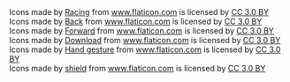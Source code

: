 <div>Icons made by <a href="https://www.flaticon.com/authors/freepik" title="Racing">Racing</a> from <a href="https://www.flaticon.com/"     title="Flaticon">www.flaticon.com</a> is licensed by <a href="http://creativecommons.org/licenses/by/3.0/"     title="Creative Commons BY 3.0" target="_blank">CC 3.0 BY</a></div>

<div>Icons made by <a href="https://www.flaticon.com/authors/smashicons" title="Back">Back</a> from <a href="https://www.flaticon.com/"     title="Flaticon">www.flaticon.com</a> is licensed by <a href="http://creativecommons.org/licenses/by/3.0/"     title="Creative Commons BY 3.0" target="_blank">CC 3.0 BY</a></div>

<div>Icons made by <a href="https://www.flaticon.com/authors/smashicons" title="Forward">Forward</a> from <a href="https://www.flaticon.com/"     title="Flaticon">www.flaticon.com</a> is licensed by <a href="http://creativecommons.org/licenses/by/3.0/"     title="Creative Commons BY 3.0" target="_blank">CC 3.0 BY</a></div>

<div>Icons made by <a href="https://www.flaticon.com/authors/smashicons" title="Download">Download</a> from <a href="https://www.flaticon.com/"     title="Flaticon">www.flaticon.com</a> is licensed by <a href="http://creativecommons.org/licenses/by/3.0/"     title="Creative Commons BY 3.0" target="_blank">CC 3.0 BY</a></div>

<div>Icons made by <a href="https://www.flaticon.com/authors/freepik" title="Hand gesture">Hand gesture</a> from <a href="https://www.flaticon.com/"     title="Flaticon">www.flaticon.com</a> is licensed by <a href="http://creativecommons.org/licenses/by/3.0/"     title="Creative Commons BY 3.0" target="_blank">CC 3.0 BY</a></div>

<div>Icons made by <a href="https://www.flaticon.com/authors/freepik" title="shield">shield</a> from <a href="https://www.flaticon.com/"     title="Flaticon">www.flaticon.com</a> is licensed by <a href="http://creativecommons.org/licenses/by/3.0/"     title="Creative Commons BY 3.0" target="_blank">CC 3.0 BY</a></div>
